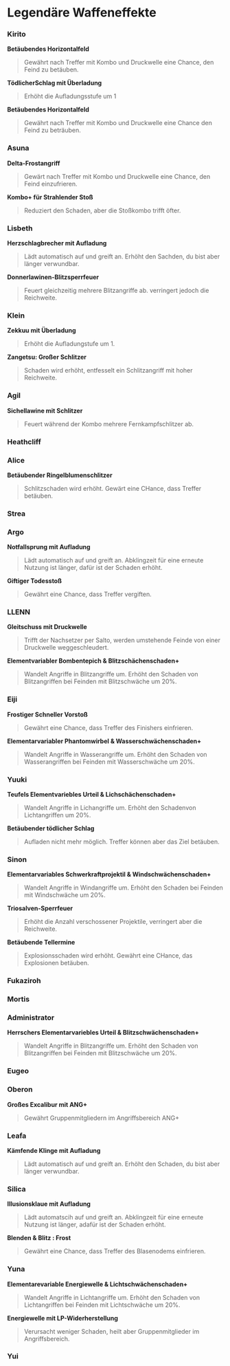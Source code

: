 # Legendäre Waffeneffekte

### Kirito
**Betäubendes Horizontalfeld**
> Gewährt nach Treffer mit Kombo und Druckwelle eine Chance, den Feind zu betäuben.

**TödlicherSchlag mit Überladung**
> Erhöht die Aufladungsstufe um 1

**Betäubendes Horizontalfeld**
> Gewährt nach Treffer mit Kombo und Druckwelle eine Chance den Feind zu beträuben.

### Asuna
**Delta-Frostangriff**
> Gewärt nach Treffer mit Kombo und Druckwelle eine Chance, den Feind einzufrieren.

**Kombo+ für Strahlender Stoß**
> Reduziert den Schaden, aber die Stoßkombo trifft öfter.

### Lisbeth
**Herzschlagbrecher mit Aufladung**
> Lädt automatisch auf und greift an. Erhöht den Sachden, du bist aber länger verwundbar.

**Donnerlawinen-Blitzsperrfeuer**
> Feuert gleichzeitig mehrere Blitzangriffe ab. verringert jedoch die Reichweite.

### Klein
**Zekkuu mit Überladung**
> Erhöht die Aufladungstufe um 1.

**Zangetsu: Großer Schlitzer**
> Schaden wird erhöht, entfesselt ein Schlitzangriff mit hoher Reichweite.

### Agil
**Sichellawine mit Schlitzer**
> Feuert während der Kombo mehrere Fernkampfschlitzer ab.

### Heathcliff

### Alice
**Betäubender Ringelblumenschlitzer**
> Schlitzschaden wird erhöht. Gewärt eine CHance, dass Treffer betäuben.

### Strea

### Argo
**Notfallsprung mit Aufladung**
> Lädt automatisch auf und greift an. Abklingzeit für eine erneute Nutzung ist länger, dafür ist der Schaden erhöht.

**Giftiger Todesstoß**
> Gewährt eine Chance, dass Treffer vergiften.

### LLENN
**Gleitschuss mit Druckwelle**
> Trifft der Nachsetzer per Salto, werden umstehende Feinde von einer Druckwelle weggeschleudert.

**Elementvariabler Bombentepich & Blitzschächenschaden+**
> Wandelt Angriffe in Blitzangriffe um. Erhöht den Schaden von Blitzangriffen bei Feinden mit Blitzschwäche um 20%.


### Eiji
**Frostiger Schneller Vorstoß**
> Gewährt eine Chance, dass Treffer des Finishers einfrieren.

**Elementarvariabler Phantomwirbel & Wasserschwächenschaden+**
> Wandelt Angriffe in Wasserangriffe um. Erhöht den Schaden von Wasserangriffen bei Feinden mit Wasserschwäche um 20%.


### Yuuki
**Teufels Elementvariebles Urteil & Lichschächenschaden+**
> Wandelt Angriffe in Lichangriffe um. Erhöht den Schadenvon Lichtangriffen um 20%.

**Betäubender tödlicher Schlag**
> Aufladen nicht mehr möglich. Treffer können aber das Ziel betäuben.

### Sinon
**Elementarvariables Schwerkraftprojektil & Windschwächenschaden+**
> Wandelt Angriffe in Windangriffe um. Erhöht den Schaden bei Feinden mit Windschwäche um 20%.

**Triosalven-Sperrfeuer**
> Erhöht die Anzahl verschossener Projektile, verringert aber die Reichweite.

**Betäubende Tellermine**
> Explosionsschaden wird erhöht. Gewährt eine CHance, das Explosionen betäuben.

### Fukaziroh

### Mortis

### Administrator
**Herrschers Elementarvariebles Urteil & Blitzschwächenschaden+**
> Wandelt Angriffe in Blitzangriffe um. Erhöht den Schaden von Blitzangriffen bei Feinden mit Blitzschwäche um 20%.

### Eugeo

### Oberon
**Großes Excalibur mit ANG+**
> Gewährt Gruppenmitgliedern im Angriffsbereich ANG+

### Leafa
**Kämfende Klinge mit Aufladung**
> Lädt automatisch auf und greift an. Erhöht den Schaden, du bist aber länger verwundbar.

### Silica
**Illusionsklaue mit Aufladung**
> Lädt automatscih auf und greift an. Abklingzeit für eine erneute Nutzung ist länger, adafür ist der Schaden erhöht.

**Blenden & Blitz : Frost**
> Gewährt eine Chance, dass Treffer des Blasenodems einfrieren.

### Yuna
**Elementarevariable Energiewelle & Lichtschwächenschaden+**
> Wandelt Angriffe in Lichtangriffe um. Erhöht den Schaden von Lichtangriffen bei Feinden mit Lichtschwäche um 20%.

**Energiewelle mit LP-Widerherstellung**
> Verursacht weniger Schaden, heilt aber Gruppenmitglieder im Angriffsbereich.

### Yui

